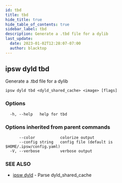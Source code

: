 ```yaml
---
id: tbd
title: tbd
hide_title: true
hide_table_of_contents: true
sidebar_label: tbd
description: Generate a .tbd file for a dylib
last_update:
  date: 2023-01-02T12:28:07-07:00
  author: blacktop
---
```

## ipsw dyld tbd

Generate a .tbd file for a dylib

```
ipsw dyld tbd <dyld_shared_cache> <image> [flags]
```

### Options

```
  -h, --help   help for tbd
```

### Options inherited from parent commands

```
      --color           colorize output
      --config string   config file (default is $HOME/.ipsw/config.yaml)
  -V, --verbose         verbose output
```

### SEE ALSO

* [ipsw dyld](/docs/cli/ipsw/dyld)	 - Parse dyld_shared_cache

